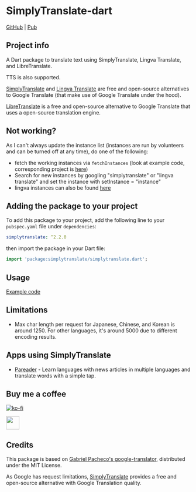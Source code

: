 # SimplyTranslate-dart

[GitHub](https://github.com/Persie0/SimplyTranslate-dart) | [Pub](https://pub.dev/packages/simplytranslate)

## Project info
A Dart package to translate text using SimplyTranslate, Lingva Translate, and LibreTranslate. 

TTS is also supported.

[SimplyTranslate](https://codeberg.org/ManeraKai/simplytranslate) and [Lingva Translate](https://github.com/thedaviddelta/lingva-translate) are free and open-source alternatives to Google Translate (that make use of Google Translate under the hood).

[LibreTranslate](https://github.com/LibreTranslate/LibreTranslate) is a free and open-source alternative to Google Translate that uses a open-source translation engine.
## Not working? 

As I can't always update the instance list (instances are run by volunteers and can be turned off at any time), do one of the following:
- fetch the working instances via `fetchInstances` (look at example code, corresponding project is [here](https://github.com/Persie0/Simplytranslate-Endpoint-Tester))
- Search for new instances by googling "simplytranslate" or "lingva translate" and set the instance with setInstance = "instance"
- lingva instances can also be found [here](https://github.com/thedaviddelta/lingva-translate?tab=readme-ov-file#instances)

## Adding the package to your project
To add this package to your project, add the following line to your `pubspec.yaml` file under `dependencies`:
```yaml
simplytranslate: ^2.2.0
```
then import the package in your Dart file:
```dart
import 'package:simplytranslate/simplytranslate.dart';
```

## Usage
[Example code](https://pub.dev/packages/simplytranslate/example)

## Limitations
- Max char length per request for Japanese, Chinese, and Korean is around 1250. For other languages, it's around 5000 due to different encoding results.

## Apps using SimplyTranslate
- [Pareader](https://play.google.com/store/apps/details?id=at.austriao.pareader) - Learn languages with news articles in multiple languages and translate words with a simple tap.

## Buy me a coffee

[![ko-fi](https://ko-fi.com/img/githubbutton_sm.svg)](https://ko-fi.com/marvinperzi#)

<a href="https://paypal.me/persie0"><img src="https://github.com/andreostrovsky/donate-with-paypal/raw/master/blue.svg" height="36"></a>


## Credits
This package is based on [Gabriel Pacheco's google-translator](https://github.com/gabrielpacheco23/google-translator), distributed under the MIT License.

As Google has request limitations, [SimplyTranslate](https://simplytranslate.org/) provides a free and open-source alternative with Google Translation quality.